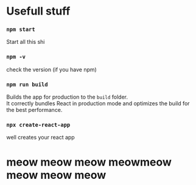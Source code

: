 # Usefull stuff
### `npm start`

Start all this shi

### `npm -v`
check the version (if you have npm)

### `npm run build`

Builds the app for production to the `build` folder.\
It correctly bundles React in production mode and optimizes the build for the best performance.

### `npx create-react-app`
well creates your react app
# meow meow meow meowmeow meow meow meow
